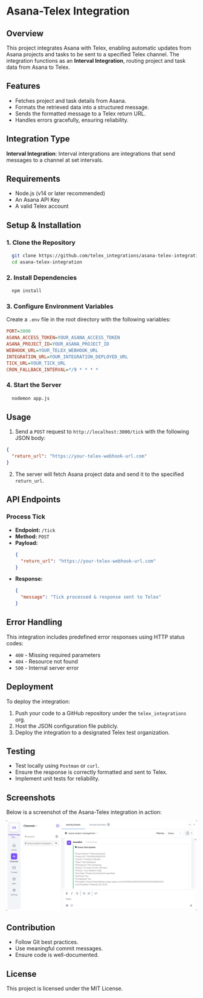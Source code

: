 # Asana-Telex Integration

## Overview
This project integrates Asana with Telex, enabling automatic updates from Asana projects and tasks to be sent to a specified Telex channel. The integration functions as an **Interval Integration**, routing project and task data from Asana to Telex.

## Features
- Fetches project and task details from Asana.
- Formats the retrieved data into a structured message.
- Sends the formatted message to a Telex return URL.
- Handles errors gracefully, ensuring reliability.

## Integration Type
**Interval Integration**: Interval intergrations are integrations that send messages to a channel at set intervals.

## Requirements
- Node.js (v14 or later recommended)
- An Asana API Key
- A valid Telex account

## Setup & Installation

### 1. Clone the Repository
```bash
  git clone https://github.com/telex_integrations/asana-telex-integration.git
  cd asana-telex-integration
```

### 2. Install Dependencies
```bash
  npm install
```

### 3. Configure Environment Variables
Create a `.env` file in the root directory with the following variables:
```ini
PORT=3000
ASANA_ACCESS_TOKEN=YOUR_ASANA_ACCESS_TOKEN
ASANA_PROJECT_ID=YOUR_ASANA_PROJECT_ID
WEBHOOK_URL=YOUR_TELEX_WEBHOOK_URL
INTEGRATION_URL=YOUR_INTEGRATION_DEPLOYED_URL
TICK_URL=YOUR_TICK_URL
CRON_FALLBACK_INTERVAL=*/9 * * * *
```

### 4. Start the Server
```bash
  nodemon app.js
```

## Usage
1. Send a `POST` request to `http://localhost:3000/tick` with the following JSON body:
```json
{
  "return_url": "https://your-telex-webhook-url.com"
}
```
2. The server will fetch Asana project data and send it to the specified `return_url`.

## API Endpoints
### **Process Tick**
- **Endpoint:** `/tick`
- **Method:** `POST`
- **Payload:**
  ```json
  {
    "return_url": "https://your-telex-webhook-url.com"
  }
  ```
- **Response:**
  ```json
  {
    "message": "Tick processed & response sent to Telex"
  }
  ```

## Error Handling
This integration includes predefined error responses using HTTP status codes:
- `400` - Missing required parameters
- `404` - Resource not found
- `500` - Internal server error

## Deployment
To deploy the integration:
1. Push your code to a GitHub repository under the `telex_integrations` org.
2. Host the JSON configuration file publicly.
3. Deploy the integration to a designated Telex test organization.

## Testing
- Test locally using `Postman` or `curl`.
- Ensure the response is correctly formatted and sent to Telex.
- Implement unit tests for reliability.

## Screenshots
Below is a screenshot of the Asana-Telex integration in action:

![Asana-Telex Integration](images/asana-telex-integration-image.png)

## Contribution
- Follow Git best practices.
- Use meaningful commit messages.
- Ensure code is well-documented.

## License
This project is licensed under the MIT License.

